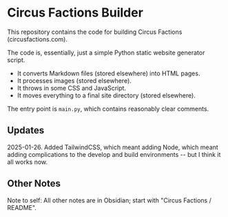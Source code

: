 # Circus Factions Builder

This repository contains the code for building Circus Factions (circusfactions.com).

The code is, essentially, just a simple Python static website generator script.

- It converts Markdown files (stored elsewhere) into HTML pages.
- It processes images (stored elsewhere).
- It throws in some CSS and JavaScript.
- It moves everything to a final site directory (stored elsewhere).

The entry point is `main.py`, which contains reasonably clear comments.

## Updates

2025-01-26. Added TailwindCSS, which meant adding Node, which meant adding complications to the develop and build environments -- but I think it all works now.

## Other Notes

Note to self: All other notes are in Obsidian; start with "Circus Factions / README".
